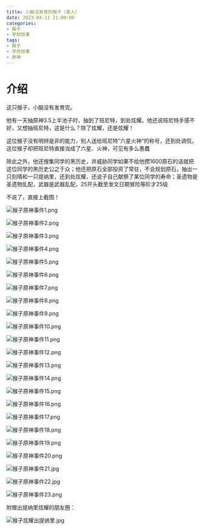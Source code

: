 ```yaml
---
title: 小脑没发育的猴子（某人）
date: 2023-04-11 21:00:00
categories: 
- 猴子
- 学校琐事
tags:
- 猴子
- 学校琐事
- 原神
---
```


# 介绍

这只猴子，小脑没有发育完。

他有一天抽原神3.5上半池子时，抽到了班尼特，到处炫耀。他还说班尼特手感不好，又想抽班尼特，这是什么？除了炫耀，还是炫耀！

这位猴子没有明辨是非的能力，别人送给班尼特“六星火神“的称号，还到处调侃，这位猴子却把班尼特直接当成了六星、火神，可见有多么愚蠢

除此之外，他还搜集同学的黑历史，并威胁同学如果不给他攒1600原石的话就把这位同学的黑历史公之于众；他还把原石全部投资了常驻，不会规划原石，抽出一只刻晴和一只提纳里，还到处炫耀，还说子自己献祭了某位同学的寿命；圣遗物是圣遗物乱配，武器是武器乱配，25开头截至发文日期冒险等阶才25级

不说了，直接上截图！

![猴子原神事件1.png](https://s2.loli.net/2023/04/11/k2AhPqJeZwHGNKT.png)

![猴子原神事件2.png](https://s2.loli.net/2023/04/11/EFeRodmK4CsgrDq.png)

![猴子原神事件3.png](https://s2.loli.net/2023/04/11/FbXYt3g6n8ITiVk.png)

![猴子原神事件4.png](https://s2.loli.net/2023/04/11/dwjeOzQqfygaDZl.png)

![猴子原神事件5.png](https://s2.loli.net/2023/04/11/d2Dn98orENtaAg3.png)

![猴子原神事件6.png](https://s2.loli.net/2023/04/11/jTypdzA1JaSE7iB.png)

![猴子原神事件7.png](https://s2.loli.net/2023/04/11/ptcqby9F5XwuBkQ.png)

![猴子原神事件8.png](https://s2.loli.net/2023/04/11/LrJKUCPTad2yhMe.png)

![猴子原神事件9.png](https://s2.loli.net/2023/04/11/RJWDMhbrNkgScEX.png)

![猴子原神事件10.png](https://s2.loli.net/2023/04/11/Nz6sB1cxPWbyGiq.png)

![猴子原神事件11.png](https://s2.loli.net/2023/04/11/iGNmj7kxKUY4s9p.png)

![猴子原神事件12.png](https://s2.loli.net/2023/04/11/Rw5xnbLSUMA4FIa.png)

![猴子原神事件13.png](https://s2.loli.net/2023/04/11/eKXL5zhwO2yRgrJ.png)

![猴子原神事件14.png](https://s2.loli.net/2023/04/11/YpUvxPFT1AGkqlt.png)

![猴子原神事件15.png](https://s2.loli.net/2023/04/11/XMpCvt1F83HBWQY.png)

![猴子原神事件16.png](https://s2.loli.net/2023/04/11/DXlEWHmnjYfTt46.png)

![猴子原神事件17.png](https://s2.loli.net/2023/04/11/qDEMRyWJvGUuAbo.png)

![猴子原神事件18.png](https://s2.loli.net/2023/04/11/bR1HJk2sW6agnUe.png)

![猴子原神事件19.png](https://s2.loli.net/2023/04/11/tEaJuRjk8cxePlq.png)

![猴子原神事件20.png](https://s2.loli.net/2023/04/11/zleKpaZ6wH92qBT.png)

![猴子原神事件21.jpg](https://s2.loli.net/2023/04/11/ItXBN1QSDbeg38u.jpg)

![猴子原神事件22.jpg](https://s2.loli.net/2023/04/11/xCMcaUzLhRZlg9i.jpg)

![猴子原神事件23.png](https://s2.loli.net/2023/04/11/EtWRcLYNHlJa2Fe.png)

附赠出提纳里炫耀的朋友圈：

![猴子炫耀出提纳里.jpg](https://s2.loli.net/2023/04/11/zqDwMRuK6ZLjYsg.jpg)
